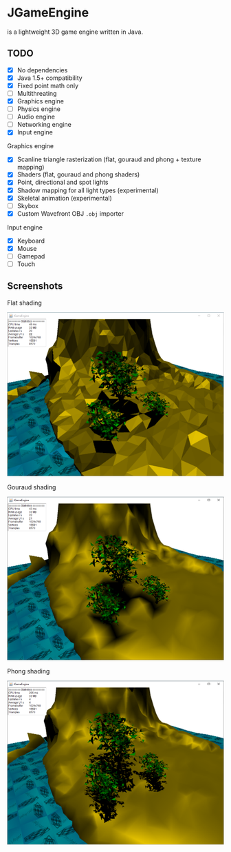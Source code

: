 # JGameEngine

is a lightweight 3D game engine written in Java.

## TODO
* [x] No dependencies
* [x] Java 1.5+ compatibility
* [x] Fixed point math only
* [ ] Multithreating
* [x] Graphics engine
* [ ] Physics engine
* [ ] Audio engine
* [ ] Networking engine
* [x] Input engine

Graphics engine
* [x] Scanline triangle rasterization (flat, gouraud and phong + texture mapping)
* [x] Shaders (flat, gouraud and phong shaders)
* [x] Point, directional and spot lights
* [x] Shadow mapping for all light types (experimental)
* [x] Skeletal animation (experimental)
* [ ] Skybox
* [x] Custom Wavefront OBJ `.obj` importer

Input engine
* [x] Keyboard
* [x] Mouse
* [ ] Gamepad
* [ ] Touch

## Screenshots
Flat shading

![Screenshot](Images/Example1.PNG "Example1")

Gouraud shading

![Screenshot](Images/Example2.PNG "Example2")

Phong shading

![Screenshot](Images/Example3.PNG "Example3")